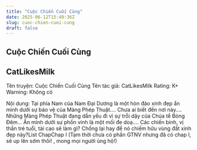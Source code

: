 ```yaml
---
title: "Cuộc Chiến Cuối Cùng"
date: 2025-06-12T15:49:36Z
slug: cuoc-chien-cuoi-cung
draft: false
---
```


## Cuộc Chiến Cuối Cùng

## CatLikesMilk

Tên truyện: Cuộc Chiến Cuối Cùng
Tên tác giả: CatLikesMilk
Rating: K+
Warning: Không có
 
Nội dung:
Tại phía Nam của Nam Đại Dương là một hòn đảo xinh đẹp ẩn mình dưới sự bảo vệ của Màng Phép Thuật....
Chưa ai biết đến nơi này....
Những Màng Phép Thuật đang dần yếu đi vì sự trỗi dậy của Chúa tể Bóng Đêm...
Ẩn mình dưới sự phồn vinh là một mối đe doạ....
Các chiến binh, vị thần trẻ tuổi, tài cao sẽ làm gì? Chống lại hay để nó chiếm hữu vùng đất xinh đẹp này?List ChapChap I
(Tạm thời chưa có phần GTNV nhưng đã có chap I, sẽ up lên sớm thôi! , mong mọi người ủng hộ!)